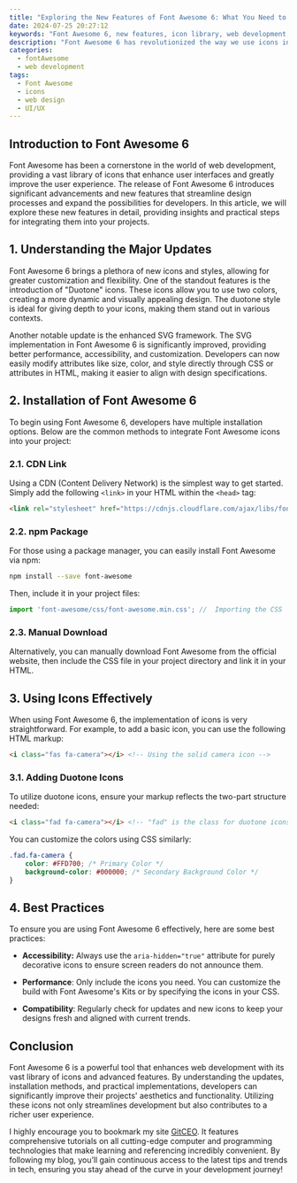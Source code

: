 ```yaml
---
title: "Exploring the New Features of Font Awesome 6: What You Need to Know"
date: 2024-07-25 20:27:12
keywords: "Font Awesome 6, new features, icon library, web development, design trends"
description: "Font Awesome 6 has revolutionized the way we use icons in web design. This article explores the new features, enhancements, and best practices you need to know to leverage this powerful tool. Whether you are a beginner or an experienced developer, understanding the updates in Font Awesome 6 will enhance your workflow, improve your designs, and keep your projects modern. We will discuss installation methods, breakdown the new icon styles, explore the extensive icon library, and provide practical examples to integrate these icons into your projects seamlessly. In addition, we will touch upon best practices and design trends utilizing Font Awesome. Stay ahead of the curve and maximize your web design capabilities with the latest version of Font Awesome."
categories:
  - fontAwesome
  - web development
tags:
  - Font Awesome
  - icons
  - web design
  - UI/UX
---
```


## Introduction to Font Awesome 6

Font Awesome has been a cornerstone in the world of web development, providing a vast library of icons that enhance user interfaces and greatly improve the user experience. The release of Font Awesome 6 introduces significant advancements and new features that streamline design processes and expand the possibilities for developers. In this article, we will explore these new features in detail, providing insights and practical steps for integrating them into your projects. 

<!-- more -->

## 1. Understanding the Major Updates

Font Awesome 6 brings a plethora of new icons and styles, allowing for greater customization and flexibility. One of the standout features is the introduction of "Duotone" icons. These icons allow you to use two colors, creating a more dynamic and visually appealing design. The duotone style is ideal for giving depth to your icons, making them stand out in various contexts.

Another notable update is the enhanced SVG framework. The SVG implementation in Font Awesome 6 is significantly improved, providing better performance, accessibility, and customization. Developers can now easily modify attributes like size, color, and style directly through CSS or attributes in HTML, making it easier to align with design specifications.

## 2. Installation of Font Awesome 6

To begin using Font Awesome 6, developers have multiple installation options. Below are the common methods to integrate Font Awesome icons into your project:

### 2.1. CDN Link

Using a CDN (Content Delivery Network) is the simplest way to get started. Simply add the following `<link>` in your HTML within the `<head>` tag:

```html
<link rel="stylesheet" href="https://cdnjs.cloudflare.com/ajax/libs/font-awesome/6.0.0-beta3/css/all.min.css" integrity="sha384-...your-integrity-hash..." crossorigin="anonymous">
```

### 2.2. npm Package

For those using a package manager, you can easily install Font Awesome via npm:

```bash
npm install --save font-awesome
```
Then, include it in your project files:

```javascript
import 'font-awesome/css/font-awesome.min.css'; //  Importing the CSS
```

### 2.3. Manual Download

Alternatively, you can manually download Font Awesome from the official website, then include the CSS file in your project directory and link it in your HTML.

## 3. Using Icons Effectively

When using Font Awesome 6, the implementation of icons is very straightforward. For example, to add a basic icon, you can use the following HTML markup:

```html
<i class="fas fa-camera"></i> <!-- Using the solid camera icon -->
```

### 3.1. Adding Duotone Icons

To utilize duotone icons, ensure your markup reflects the two-part structure needed:

```html
<i class="fad fa-camera"></i> <!-- "fad" is the class for duotone icons -->
```
You can customize the colors using CSS similarly:

```css
.fad.fa-camera {
    color: #FFD700; /* Primary Color */
    background-color: #000000; /* Secondary Background Color */
}
```

## 4. Best Practices

To ensure you are using Font Awesome 6 effectively, here are some best practices:

- **Accessibility:** Always use the `aria-hidden="true"` attribute for purely decorative icons to ensure screen readers do not announce them.
  
- **Performance**: Only include the icons you need. You can customize the build with Font Awesome's Kits or by specifying the icons in your CSS.

- **Compatibility**: Regularly check for updates and new icons to keep your designs fresh and aligned with current trends.

## Conclusion

Font Awesome 6 is a powerful tool that enhances web development with its vast library of icons and advanced features. By understanding the updates, installation methods, and practical implementations, developers can significantly improve their projects' aesthetics and functionality. Utilizing these icons not only streamlines development but also contributes to a richer user experience.

I highly encourage you to bookmark my site [GitCEO](https://gitceo.com). It features comprehensive tutorials on all cutting-edge computer and programming technologies that make learning and referencing incredibly convenient. By following my blog, you’ll gain continuous access to the latest tips and trends in tech, ensuring you stay ahead of the curve in your development journey!